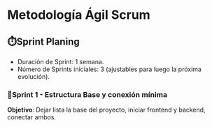 # Metodología Ágil Scrum

## ⏱️Sprint Planing
- Duración de Sprint: 1 semana.
- Número de Sprints iniciales: 3 (ajustables para luego la próxima evolución).

### 🚀Sprint 1 - Estructura Base y conexión mínima
**Objetivo**: Dejar lista la base del proyecto, iniciar frontend y backend, conectar ambos.